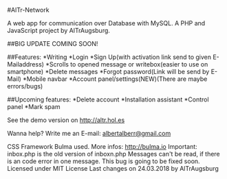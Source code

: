 #AlTr-Network

A web app for communication over Database with MySQL.
A PHP and JavaScript project by AlTrAugsburg.

##BIG UPDATE COMING SOON!

##Features:
  *Writing
  *Login
  *Sign Up(with activation link send to given E-Mailaddress)
  *Scrolls to opened message or writebox(easier to use on smartphone)
  *Delete messages
  *Forgot password(Link will be send by E-Mail)
  *Mobile navbar
  *Account panel/settings(NEW)(There are maybe errors/bugs)
  
##Upcoming features:
  *Delete account
  *Installation assistant
  *Control panel
  *Mark spam

See the demo version on http://altr.hol.es

Wanna help? Write me an E-mail: albertalberr@gmail.com

CSS Framework Bulma used. More infos: http://bulma.io
Important: inbox.php is the old version of inboxn.php
Messages can't be read, if there is an code error in one message. This bug is going to be fixed soon.
Licensed under MIT License
Last changes on 24.03.2018 by AlTrAugsburg 
